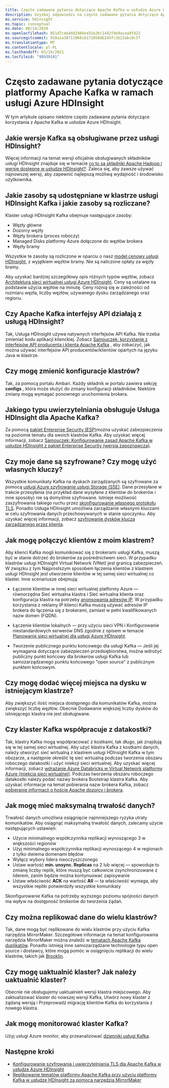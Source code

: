 ```yaml
---
title: Często zadawane pytania dotyczące Apache Kafka w usłudze Azure HDInsight
description: Uzyskaj odpowiedzi na często zadawane pytania dotyczące Apache Kafka w usłudze Azure HDInsight — zarządzanej usługi w chmurze.
ms.service: hdinsight
ms.topic: conceptual
ms.date: 08/14/2019
ms.openlocfilehash: 851d7ceb44d2466ed31e26c1442fde9acea9fd22
ms.sourcegitcommit: 910a1a38711966cb171050db245fc3b22abc8c5f
ms.translationtype: MT
ms.contentlocale: pl-PL
ms.lasthandoff: 03/19/2021
ms.locfileid: "98939101"
---
```

# <a name="frequently-asked-questions-about-apache-kafka-in-azure-hdinsight"></a>Często zadawane pytania dotyczące platformy Apache Kafka w ramach usługi Azure HDInsight

W tym artykule opisano niektóre często zadawane pytania dotyczące korzystania z Apache Kafka w usłudze Azure HDInsight.

## <a name="what-kafka-versions-are-supported-by-hdinsight"></a>Jakie wersje Kafka są obsługiwane przez usługi HDInsight?

Więcej informacji na temat wersji oficjalnie obsługiwanych składników usługi HDInsight znajduje się w temacie [co to są składniki Apache Hadoop i wersje dostępne w usłudze HDInsight?](../hdinsight-component-versioning.md#supported-hdinsight-versions). Zaleca się, aby zawsze używać najnowszej wersji, aby zapewnić najlepszą możliwą wydajność i środowisko użytkownika.

## <a name="what-resources-are-provided-in-an-hdinsight-kafka-cluster-and-what-resources-am-i-charged-for"></a>Jakie zasoby są udostępniane w klastrze usługi HDInsight Kafka i jakie zasoby są rozliczane?

Klaster usługi HDInsight Kafka obejmuje następujące zasoby:

* Węzły główne
* Dozorcy węzły
* Węzły brokera (proces roboczy) 
* Managed Disks platformy Azure dołączone do węzłów brokera
* Węzły bramy

Wszystkie te zasoby są rozliczone w oparciu o nasz [model cenowy usługi HDInsight](https://azure.microsoft.com/pricing/details/hdinsight/), z wyjątkiem węzłów bramy. Nie są naliczone opłaty za węzły bramy.

Aby uzyskać bardziej szczegółowy opis różnych typów węzłów, zobacz [Architektura sieci wirtualnej usługi Azure HDInsight](../hdinsight-virtual-network-architecture.md). Ceny są ustalane na podstawie użycia węzłów na minutę. Ceny różnią się w zależności od rozmiaru węzła, liczby węzłów, używanego dysku zarządzanego oraz regionu.

## <a name="do-apache-kafka-apis-work-with-hdinsight"></a>Czy Apache Kafka interfejsy API działają z usługą HDInsight?

Tak, Usługa HDInsight używa natywnych interfejsów API Kafka. Nie trzeba zmieniać kodu aplikacji klienckiej. Zobacz [Samouczek: korzystanie z interfejsów API producenta i klienta Apache Kafka](./apache-kafka-producer-consumer-api.md) , aby zobaczyć, jak można używać interfejsów API producentów/klientów opartych na języku Java w klastrze.

## <a name="can-i-change-cluster-configurations"></a>Czy mogę zmienić konfiguracje klastrów?

Tak, za pomocą portalu Ambari. Każdy składnik w portalu zawiera sekcję **configs** , która może służyć do zmiany konfiguracji składników. Niektóre zmiany mogą wymagać ponownego uruchomienia brokera.

## <a name="what-type-of-authentication-does-hdinsight-support-for-apache-kafka"></a>Jakiego typu uwierzytelniania obsługuje Usługa HDInsight dla Apache Kafka?

Za pomocą [pakiet Enterprise Security (ESP)](../domain-joined/apache-domain-joined-architecture.md)można uzyskać zabezpieczenia na poziomie tematu dla swoich klastrów Kafka. Aby uzyskać więcej informacji, zobacz [Samouczek: Konfigurowanie zasad Apache Kafka w usłudze HDInsight z pakiet Enterprise Security (wersja zapoznawcza)](../domain-joined/apache-domain-joined-run-kafka.md).

## <a name="is-my-data-encrypted-can-i-use-my-own-keys"></a>Czy moje dane są szyfrowane? Czy mogę użyć własnych kluczy?

Wszystkie komunikaty Kafka na dyskach zarządzanych są szyfrowane za pomocą [usługi Azure szyfrowanie usługi Storage (SSE)](../../storage/common/storage-service-encryption.md). Dane przesyłane w trakcie przesyłania (na przykład dane wysyłane z klientów do brokerów i inne sposoby) nie są domyślnie szyfrowane. Istnieje możliwość zaszyfrowania takiego ruchu przez [skonfigurowanie własnego protokołu TLS](./apache-kafka-ssl-encryption-authentication.md). Ponadto Usługa HDInsight umożliwia zarządzanie własnymi kluczami w celu szyfrowania danych przechowywanych w stanie spoczynku. Aby uzyskać więcej informacji, zobacz [szyfrowanie dysków klucza zarządzanego przez klienta](../disk-encryption.md).

## <a name="how-do-i-connect-clients-to-my-cluster"></a>Jak mogę połączyć klientów z moim klastrem?

Aby klienci Kafka mogli komunikować się z brokerami usługi Kafka, muszą być w stanie dotrzeć do brokerów za pośrednictwem sieci. W przypadku klastrów usługi HDInsight Virtual Network (VNet) jest granicą zabezpieczeń. W związku z tym Najprostszym sposobem łączenia klientów z klastrem usługi HDInsight jest utworzenie klientów w tej samej sieci wirtualnej co klaster. Inne scenariusze obejmują:

* Łączenie klientów w innej sieci wirtualnej platformy Azure — równorzędna Sieć wirtualna klastra i Sieć wirtualna klienta oraz konfiguracja klastra na potrzeby [anonsowania adresów IP](apache-kafka-connect-vpn-gateway.md#configure-kafka-for-ip-advertising). W przypadku korzystania z reklamy IP klienci Kafka muszą używać adresów IP brokera do łączenia się z brokerami, zamiast w pełni kwalifikowanych nazw domen (FQDN).

* Łączenie klientów lokalnych — przy użyciu sieci VPN i Konfigurowanie niestandardowych serwerów DNS zgodnie z opisem w temacie [Planowanie sieci wirtualnej dla usługi Azure HDInsight](../hdinsight-plan-virtual-network-deployment.md).

* Tworzenie publicznego punktu końcowego dla usługi Kafka — Jeśli jej wymagania dotyczące zabezpieczeń przedsiębiorstwa, można wdrożyć publiczny punkt końcowy dla brokerów usługi Kafka lub samozarządzanego punktu końcowego "open source" z publicznym punktem końcowym.

## <a name="can-i-add-more-disk-space-on-an-existing-cluster"></a>Czy mogę dodać więcej miejsca na dysku w istniejącym klastrze?

Aby zwiększyć ilość miejsca dostępnego dla komunikatów Kafka, można zwiększyć liczbę węzłów. Obecnie Dodawanie większej liczby dysków do istniejącego klastra nie jest obsługiwane.

## <a name="can-a-kafka-cluster-work-with-databricks"></a>Czy klaster Kafka współpracuje z datakostki? 

Tak, klastry Kafka mogą współpracować z kostkami, tak długo, jak znajdują się w tej samej sieci wirtualnej. Aby użyć klastra Kafka z kostkami danych, należy utworzyć sieć wirtualną z klastrem usługi HDInsight Kafka w tym obszarze, a następnie określić tę sieć wirtualną podczas tworzenia obszaru roboczego datakostki i użyć iniekcji sieci wirtualnej. Aby uzyskać więcej informacji, zobacz [wdrażanie Azure Databricks w Virtual Network platformy Azure (iniekcja sieci wirtualnej)](/azure/databricks/administration-guide/cloud-configurations/azure/vnet-inject). Podczas tworzenia obszaru roboczego datakostki należy podać nazwy brokera Bootstrap klastra Kafka. Aby uzyskać informacje na temat pobierania nazw brokera Kafka, zobacz [pobieranie informacji o hoście Apache dozorcy i brokera](./apache-kafka-get-started.md#getkafkainfo).

## <a name="how-can-i-have-maximum-data-durability"></a>Jak mogę mieć maksymalną trwałość danych?

Trwałość danych umożliwia osiągnięcie najmniejszego ryzyka utraty komunikatów. Aby osiągnąć maksymalną trwałość danych, zalecamy użycie następujących ustawień:

* Użycie minimalnego współczynnika replikacji wynoszącego 3 w większości regionów
* Użyj minimalnego współczynnika replikacji wynoszącego 4 w regionach z tylko dwiema domenami błędów
* Wyłącz wybory lidera nieoczyszczonego
* Ustaw wartość **min. unsync. Replicas** na 2 lub więcej — spowoduje to zmianę liczby replik, które muszą być całkowicie zsynchronizowane z liderem, zanim będzie można kontynuować zapisywanie
* Ustaw właściwość **ACK** na wartość **All** — ta właściwość wymaga, aby wszystkie repliki potwierdziły wszystkie komunikaty

Skonfigurowanie Kafka na potrzeby wyższego poziomu spójności danych ma wpływ na dostępność brokerów do tworzenia żądań.

## <a name="can-i-replicate-my-data-to-multiple-clusters"></a>Czy można replikować dane do wielu klastrów?

Tak, dane mogą być replikowane do wielu klastrów przy użyciu Kafka narzędzia MirrorMaker. Szczegółowe informacje na temat konfigurowania narzędzia MirrorMaker można znaleźć w [tematach Apache Kafka duplikatów](apache-kafka-mirroring.md). Ponadto istnieją inne samozarządzane technologie typu open source i dostawcy, które mogą pomóc w osiągnięciu replikacji do wielu klastrów, takich jak [Brooklin](https://github.com/linkedin/Brooklin/).

## <a name="can-i-upgrade-my-cluster-how-should-i-upgrade-my-cluster"></a>Czy mogę uaktualnić klaster? Jak należy uaktualnić klaster?

Obecnie nie obsługujemy uaktualnień wersji klastra miejscowego. Aby zaktualizować klaster do nowszej wersji Kafka, Utwórz nowy klaster z żądaną wersją i Przeprowadź migrację klientów Kafka do korzystania z nowego klastra.

## <a name="how-do-i-monitor-my-kafka-cluster"></a>Jak mogę monitorować klaster Kafka?

Użyj usługi Azure monitor, aby przeanalizować [dzienniki usługi Kafka](./apache-kafka-log-analytics-operations-management.md).

## <a name="next-steps"></a>Następne kroki

* [Konfigurowanie szyfrowania i uwierzytelniania TLS dla Apache Kafka w usłudze Azure HDInsight](./apache-kafka-ssl-encryption-authentication.md)
* [Replikowanie tematów platformy Apache Kafka przy użyciu platformy Kafka w usłudze HDInsight za pomocą narzędzia MirrorMaker](./apache-kafka-mirroring.md)
